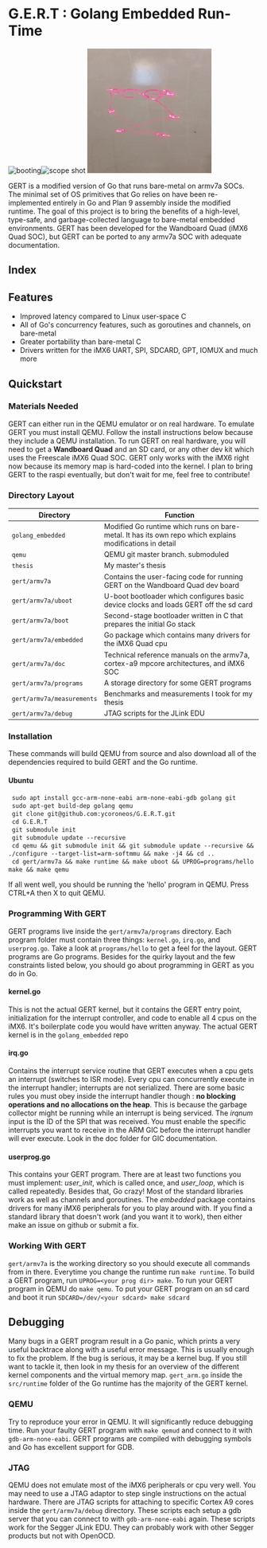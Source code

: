 # G.E.R.T : Golang Embedded Run-Time
<img src="www/boot.gif" alt="booting" width="350" height="250"><img src="www/scope.gif" alt="scope shot" width="250" height="250"> <img src="www/laser.gif" alt="laser trace" width="250" height="250">



GERT is a modified version of Go that runs bare-metal on armv7a SOCs. The minimal
set of OS primitives that Go relies on have been re-implemented entirely in Go
and Plan 9 assembly inside the modified runtime. The goal of this project is to bring
the benefits of a high-level, type-safe, and garbage-collected language to bare-metal
embedded environments. GERT has been developed for the Wandboard Quad (iMX6 Quad SOC), but
GERT can be ported to any armv7a SOC with adequate documentation.

## Index

## Features
+ Improved latency compared to Linux user-space C
+ All of Go's concurrency features, such as goroutines and channels, on bare-metal
+ Greater portability than bare-metal C
+ Drivers written for the iMX6 UART, SPI, SDCARD, GPT, IOMUX and much
  more


## Quickstart

### Materials Needed

GERT can either run in the QEMU emulator or on real hardware. To emulate GERT you must install QEMU. Follow the install instructions
below because they include a QEMU installation. To run GERT on real hardware,
you will need to get a **Wandboard Quad** and an SD card, or any other dev kit which uses the Freescale
iMX6 Quad SOC. GERT only works with the iMX6 right now because its memory map is hard-coded into
the kernel. I plan to bring GERT to the raspi eventually, but don't wait
for me, feel free to contribute!


### Directory Layout
  |Directory | Function |
  |----------|----------|
  |`golang_embedded`| Modified Go runtime which runs on bare-metal. It has its own repo which explains modifications in detail|
  |`qemu`| QEMU git master branch. submoduled|
  |`thesis`| My master's thesis|
  |`gert/armv7a`| Contains the user-facing code for running GERT on the Wandboard Quad dev board|
  |`gert/armv7a/uboot`| U-boot bootloader which configures basic device clocks and loads GERT off the sd card|
  |`gert/armv7a/boot`|  Second-stage bootloader written in C that prepares the initial Go stack|
  |`gert/armv7a/embedded`| Go package which contains many drivers for the iMX6 Quad cpu|
  |`gert/armv7a/doc`| Technical reference manuals on the armv7a, cortex-a9 mpcore architectures, and iMX6 SOC|
  |`gert/armv7a/programs`| A storage directory for some GERT programs|
  |`gert/armv7a/measurements`| Benchmarks and measurements I took for my thesis|
  |`gert/armv7a/debug`| JTAG scripts for the JLink EDU|


### Installation
These commands will build QEMU from source and also download all of the
dependencies required to build GERT and the Go runtime.

#### Ubuntu
  <!-- language: lang-none -->

     sudo apt install gcc-arm-none-eabi arm-none-eabi-gdb golang git
     sudo apt-get build-dep golang qemu
     git clone git@github.com:ycoroneos/G.E.R.T.git
     cd G.E.R.T
     git submodule init
     git submodule update --recursive
     cd qemu && git submodule init && git submodule update --recursive && ./configure --target-list=arm-softmmu && make -j4 && cd ..
     cd gert/armv7a && make runtime && make uboot && UPROG=programs/hello make && make qemu

If all went well, you should be running the 'hello' program in QEMU.
Press CTRL+A then X to quit QEMU.

### Programming With GERT

GERT programs live inside the `gert/armv7a/programs` directory. Each program folder
must contain three things: `kernel.go`, `irq.go`, and `userprog.go`. Take a look at
`programs/hello` to get a feel for the layout. GERT programs are Go
programs. Besides for the quirky layout and the few constraints listed
below, you should go about programming in GERT as you do in Go.

#### kernel.go

This is not the actual GERT kernel, but it contains the GERT entry point,
initialization for the interrupt controller, and code to enable all 4 cpus
on the iMX6. It's boilerplate code you would have written anyway. The
actual GERT kernel is in the `golang_embedded` repo

#### irq.go

Contains the interrupt service routine that GERT executes when a cpu
gets an interrupt (switches to ISR mode). Every cpu can concurrently execute
in the interrupt handler; interrupts are not serialized. There are some basic rules
you must obey inside the interrupt handler though : **no blocking operations
and no allocations on the heap**. This is because the garbage collector might be running
while an interrupt is being serviced. The *irqnum* input is the ID of the SPI
that was received. You must enable the specific interrupts you want to receive
in the ARM GIC before the interrupt handler will ever execute. Look in
the doc folder for GIC documentation.

#### userprog.go

This contains your GERT program. There are at least two functions you must implement:
*user_init*, which is called once, and *user_loop*, which is called repeatedly. Besides that,
Go crazy! Most of the standard libraries work as well as channels and goroutines. The *embedded* package
contains drivers for many iMX6 peripherals for you to play around with.
If you find a standard library that doesn't work (and you want it to
work), then either make an issue on github or submit a fix.


### Working With GERT

`gert/armv7a` is the working directory so you should execute all commands from in there. Everytime you change the runtime run `make runtime`.
To build a GERT program, run `UPROG=<your prog dir> make`. To run your GERT program in QEMU do `make qemu`.
To put your GERT program on an sd card and boot it run `SDCARD=/dev/<your sdcard> make sdcard`


## Debugging

Many bugs in a GERT program result in a Go panic, which prints a very useful backtrace along with a useful
error message. This is usually enough to fix the problem. If the bug is
serious, it may be a kernel bug. If you still want to tackle it, then look in my thesis for an overview of
the different kernel components and the virtual memory map.
`gert_arm.go` inside the `src/runtime` folder of the Go runtime has the
majority of the GERT kernel.

### QEMU

Try to reproduce your error in QEMU. It will significantly reduce debugging time.
Run your faulty GERT program with `make qemud` and connect to it with `gdb-arm-none-eabi`. GERT programs
are compiled with debugging symbols and Go has excellent support for GDB.


### JTAG

QEMU does not emulate most of the iMX6 peripherals or cpu very well. You may need to use a JTAG adaptor
to step single instructions on the actual hardware. There are JTAG scripts for attaching to specific
Cortex A9 cores inside the `gert/armv7a/debug` directory. These scripts each setup a gdb server that
you can connect to with `gdb-arm-none-eabi` again. These scripts work for the Segger JLink
EDU. They can probably work with other Segger products but not with OpenOCD.

